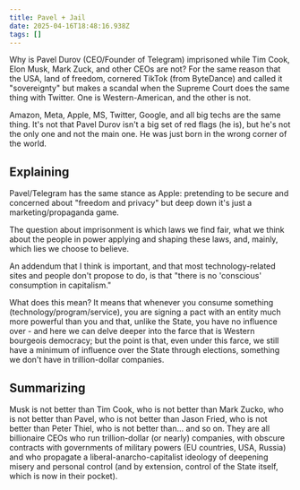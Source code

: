 ```yaml
---
title: Pavel + Jail
date: 2025-04-16T18:48:16.938Z
tags: []
---
```


Why is Pavel Durov (CEO/Founder of Telegram) imprisoned while Tim Cook, Elon Musk, Mark Zuck, and other CEOs are not? For the same reason that the USA, land of freedom, cornered TikTok (from ByteDance) and called it "sovereignty" but makes a scandal when the Supreme Court does the same thing with Twitter. One is Western-American, and the other is not.

Amazon, Meta, Apple, MS, Twitter, Google, and all big techs are the same thing. It's not that Pavel Durov isn't a big set of red flags (he is), but he's not the only one and not the main one. He was just born in the wrong corner of the world.

## Explaining
Pavel/Telegram has the same stance as Apple: pretending to be secure and concerned about "freedom and privacy" but deep down it's just a marketing/propaganda game.

The question about imprisonment is which laws we find fair, what we think about the people in power applying and shaping these laws, and, mainly, which lies we choose to believe.

An addendum that I think is important, and that most technology-related sites and people don't propose to do, is that "there is no 'conscious' consumption in capitalism."

What does this mean? It means that whenever you consume something (technology/program/service), you are signing a pact with an entity much more powerful than you and that, unlike the State, you have no influence over - and here we can delve deeper into the farce that is Western bourgeois democracy; but the point is that, even under this farce, we still have a minimum of influence over the State through elections, something we don't have in trillion-dollar companies.

## Summarizing

Musk is not better than Tim Cook, who is not better than Mark Zucko, who is not better than Pavel, who is not better than Jason Fried, who is not better than Peter Thiel, who is not better than... and so on. They are all billionaire CEOs who run trillion-dollar (or nearly) companies, with obscure contracts with governments of military powers (EU countries, USA, Russia) and who propagate a liberal-anarcho-capitalist ideology of deepening misery and personal control (and by extension, control of the State itself, which is now in their pocket).
